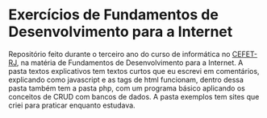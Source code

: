 # Exercícios de Fundamentos de Desenvolvimento para a Internet

Repositório feito durante o terceiro ano do curso de informática no [CEFET-RJ](http://www.cefet-rj.br/), na matéria de Fundamentos de Desenvolvimento para a Internet.
A pasta textos explicativos tem textos curtos que eu escrevi em comentários, explicando como javascript e as tags de html funcionam, dentro dessa pasta também tem a pasta php, com um programa básico aplicando os conceitos de CRUD com bancos de dados. A pasta exemplos tem sites que criei para praticar enquanto estudava.
